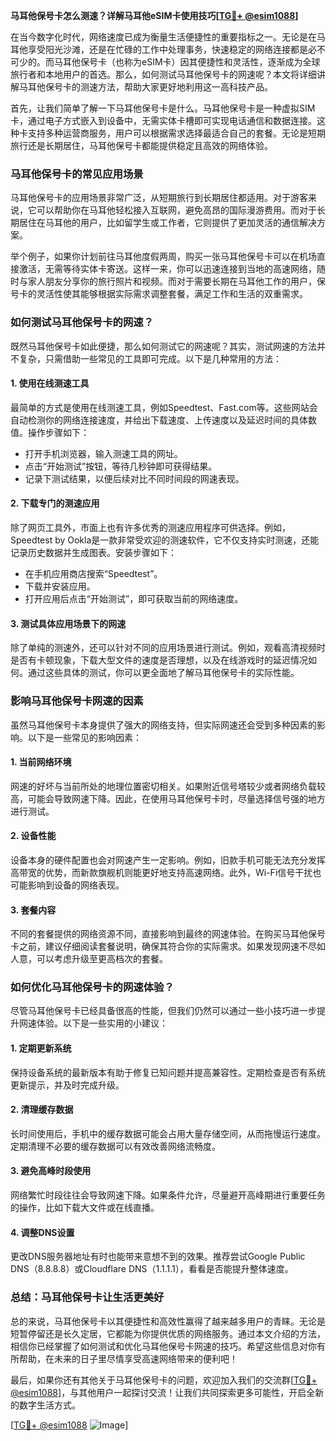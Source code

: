 **马耳他保号卡怎么测速？详解马耳他eSIM卡使用技巧[[TG💪+ @esim1088](https://t.me/s/esim1088)]**

在当今数字化时代，网络速度已成为衡量生活便捷性的重要指标之一。无论是在马耳他享受阳光沙滩，还是在忙碌的工作中处理事务，快速稳定的网络连接都是必不可少的。而马耳他保号卡（也称为eSIM卡）因其便捷性和灵活性，逐渐成为全球旅行者和本地用户的首选。那么，如何测试马耳他保号卡的网速呢？本文将详细讲解马耳他保号卡的测速方法，帮助大家更好地利用这一高科技产品。

首先，让我们简单了解一下马耳他保号卡是什么。马耳他保号卡是一种虚拟SIM卡，通过电子方式嵌入到设备中，无需实体卡槽即可实现电话通信和数据连接。这种卡支持多种运营商服务，用户可以根据需求选择最适合自己的套餐。无论是短期旅行还是长期居住，马耳他保号卡都能提供稳定且高效的网络体验。

### **马耳他保号卡的常见应用场景**

马耳他保号卡的应用场景非常广泛，从短期旅行到长期居住都适用。对于游客来说，它可以帮助你在马耳他轻松接入互联网，避免高昂的国际漫游费用。而对于长期居住在马耳他的用户，比如留学生或工作者，它则提供了更加灵活的通信解决方案。

举个例子，如果你计划前往马耳他度假两周，购买一张马耳他保号卡可以在机场直接激活，无需等待实体卡寄送。这样一来，你可以迅速连接到当地的高速网络，随时与家人朋友分享你的旅行照片和视频。而对于需要长期在马耳他工作的用户，保号卡的灵活性使其能够根据实际需求调整套餐，满足工作和生活的双重需求。

### **如何测试马耳他保号卡的网速？**

既然马耳他保号卡如此便捷，那么如何测试它的网速呢？其实，测试网速的方法并不复杂，只需借助一些常见的工具即可完成。以下是几种常用的方法：

#### **1. 使用在线测速工具**
最简单的方式是使用在线测速工具，例如Speedtest、Fast.com等。这些网站会自动检测你的网络连接速度，并给出下载速度、上传速度以及延迟时间的具体数值。操作步骤如下：
- 打开手机浏览器，输入测速工具的网址。
- 点击“开始测试”按钮，等待几秒钟即可获得结果。
- 记录下测试结果，以便后续对比不同时间段的网速表现。

#### **2. 下载专门的测速应用**
除了网页工具外，市面上也有许多优秀的测速应用程序可供选择。例如，Speedtest by Ookla是一款非常受欢迎的测速软件，它不仅支持实时测速，还能记录历史数据并生成图表。安装步骤如下：
- 在手机应用商店搜索“Speedtest”。
- 下载并安装应用。
- 打开应用后点击“开始测试”，即可获取当前的网络速度。

#### **3. 测试具体应用场景下的网速**
除了单纯的测速外，还可以针对不同的应用场景进行测试。例如，观看高清视频时是否有卡顿现象，下载大型文件的速度是否理想，以及在线游戏时的延迟情况如何。通过这些具体的测试，你可以更全面地了解马耳他保号卡的实际性能。

### **影响马耳他保号卡网速的因素**

虽然马耳他保号卡本身提供了强大的网络支持，但实际网速还会受到多种因素的影响。以下是一些常见的影响因素：

#### **1. 当前网络环境**
网速的好坏与当前所处的地理位置密切相关。如果附近信号塔较少或者网络负载较高，可能会导致网速下降。因此，在使用马耳他保号卡时，尽量选择信号强的地方进行测试。

#### **2. 设备性能**
设备本身的硬件配置也会对网速产生一定影响。例如，旧款手机可能无法充分发挥高带宽的优势，而新款旗舰机则能更好地支持高速网络。此外，Wi-Fi信号干扰也可能影响到设备的网络表现。

#### **3. 套餐内容**
不同的套餐提供的网络资源不同，直接影响到最终的网速体验。在购买马耳他保号卡之前，建议仔细阅读套餐说明，确保其符合你的实际需求。如果发现网速不尽如人意，可以考虑升级至更高档次的套餐。

### **如何优化马耳他保号卡的网速体验？**

尽管马耳他保号卡已经具备很高的性能，但我们仍然可以通过一些小技巧进一步提升网速体验。以下是一些实用的小建议：

#### **1. 定期更新系统**
保持设备系统的最新版本有助于修复已知问题并提高兼容性。定期检查是否有系统更新提示，并及时完成升级。

#### **2. 清理缓存数据**
长时间使用后，手机中的缓存数据可能会占用大量存储空间，从而拖慢运行速度。定期清理不必要的缓存数据可以有效改善网络流畅度。

#### **3. 避免高峰时段使用**
网络繁忙时段往往会导致网速下降。如果条件允许，尽量避开高峰期进行重要任务的操作，比如下载大文件或在线直播。

#### **4. 调整DNS设置**
更改DNS服务器地址有时也能带来意想不到的效果。推荐尝试Google Public DNS（8.8.8.8）或Cloudflare DNS（1.1.1.1），看看是否能提升整体速度。

### **总结：马耳他保号卡让生活更美好**

总的来说，马耳他保号卡以其便捷性和高效性赢得了越来越多用户的青睐。无论是短暂停留还是长久定居，它都能为你提供优质的网络服务。通过本文介绍的方法，相信你已经掌握了如何测试和优化马耳他保号卡网速的技巧。希望这些信息对你有所帮助，在未来的日子里尽情享受高速网络带来的便利吧！

最后，如果你还有其他关于马耳他保号卡的问题，欢迎加入我们的交流群[[TG💪+ @esim1088](https://t.me/s/esim1088)]，与其他用户一起探讨交流！让我们共同探索更多可能性，开启全新的数字生活方式。

[[TG💪+ @esim1088](https://t.me/s/esim1088) ![Image](https://i.postimg.cc/4NQfJmqS/Snipaste-2025-05-13-00-14-12.png)]